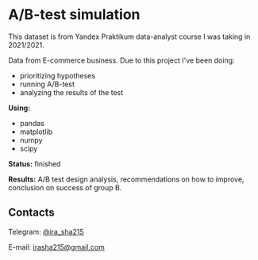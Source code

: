 # A/B-test simulation

This dataset is from Yandex Praktikum data-analyst course I was taking in 2021/2021.

Data from E-commerce business. Due to this project I've been doing:
 - prioritizing hypotheses
 - running A/B-test
 - analyzing the results of the test

**Using:**
 - pandas
 - matplotlib
 - numpy
 - scipy

**Status:** finished

**Results:** A/B test design analysis, recommendations on how to improve, conclusion on success of group B. 


## Contacts<a name="contacts"></a>
Telegram: [@ira_sha215](https://t.me/ira_sha215)

E-mail: irasha215@gmail.com
